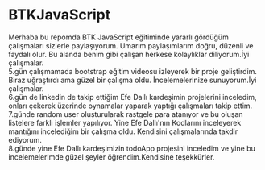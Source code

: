 # BTKJavaScript
Merhaba bu repomda BTK JavaScript eğitiminde yararlı gördüğüm çalışmaları sizlerle paylaşıyorum. Umarım paylaşımlarım doğru, düzenli ve faydalı olur.
Bu alanda benim gibi çalışan herkese kolaylıklar diliyorum.İyi çalışmalar.
<br>
5.gün çalışmamada bootstrap eğitim videosu izleyerek bir proje geliştirdim. Biraz uğraştırdı ama güzel bir çalışma oldu. İncelemelerinize sunuyorum.İyi çalışmalar.
<br>
6.gün de linkedin de takip ettiğim Efe Dallı kardeşimin projelerini inceledim, onları çekerek üzerinde oynamalar yaparak yaptığı çalışmaları takip ettim.
<br>
7.günde random user oluşturularak rastgele para atanıyor ve bu oluşan listelere farklı işlemler yapılıyor. Yine Efe Dallı'nın Kodlarını inceleyerek mantığını incelediğim bir çalışma oldu. Kendisini çalışmalarında takdir ediyorum.
<br>
8.günde yine Efe Dallı kardeşimizin todoApp projesini inceledim ve yine bu incelemelerimde güzel şeyler öğrendim.Kendisine teşekkürler.
<br>